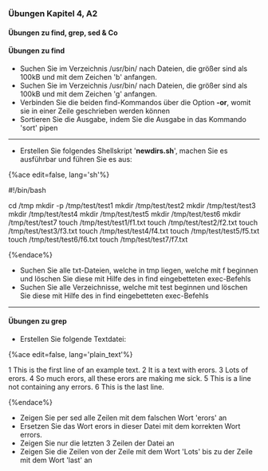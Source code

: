 ### Übungen Kapitel 4, A2

#### Übungen zu find, grep, sed & Co

#### Übungen zu find

* Suchen Sie im Verzeichnis /usr/bin/ nach Dateien, die größer sind als 100kB und mit dem Zeichen 'b' anfangen.
* Suchen Sie im Verzeichnis /usr/bin/ nach Dateien, die größer sind als 100kB und mit dem Zeichen 'g' anfangen.
* Verbinden Sie die beiden find-Kommandos über die Option **-or**, womit sie in einer Zeile geschrieben werden können
* Sortieren Sie die Ausgabe, indem Sie die Ausgabe in das Kommando 'sort' pipen

<hr />

* Erstellen Sie folgendes Shellskript '**newdirs.sh**', machen Sie es ausführbar und führen Sie es aus:

{%ace edit=false, lang='sh'%}

#!/bin/bash

cd /tmp
mkdir -p /tmp/test/test1
mkdir /tmp/test/test2
mkdir /tmp/test/test3
mkdir /tmp/test/test4
mkdir /tmp/test/test5
mkdir /tmp/test/test6
mkdir /tmp/test/test7
touch /tmp/test/test1/f1.txt
touch /tmp/test/test2/f2.txt
touch /tmp/test/test3/f3.txt
touch /tmp/test/test4/f4.txt
touch /tmp/test/test5/f5.txt
touch /tmp/test/test6/f6.txt
touch /tmp/test/test7/f7.txt

{%endace%}

* Suchen Sie alle txt-Dateien, welche in tmp liegen, welche mit f beginnen und löschen Sie diese mit Hilfe des in find eingebetteten exec-Befehls
* Suchen Sie alle Verzeichnisse, welche mit test beginnen und löschen Sie diese mit Hilfe des in find eingebetteten exec-Befehls

<hr />

#### Übungen zu grep

* Erstellen Sie folgende Textdatei:

{%ace edit=false, lang='plain_text'%}

1  This is the first line of an example text.
2  It is a text with erors.
3  Lots of erors.
4  So much erors, all these erors are making me sick.
5  This is a line not containing any errors.
6  This is the last line.

{%endace%}

* Zeigen Sie per sed alle Zeilen mit dem falschen Wort 'erors' an
* Ersetzen Sie das Wort erors in dieser Datei mit dem korrekten Wort errors. 
* Zeigen Sie nur die letzten 3 Zeilen der Datei an
* Zeigen Sie die Zeilen von der Zeile mit dem Wort 'Lots' bis zu der Zeile mit dem Wort 'last' an
